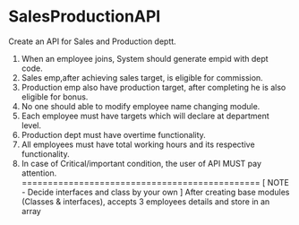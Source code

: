# SalesProductionAPI

Create an API for Sales and Production deptt.
1. When an employee joins, System should generate empid with dept code.
2. Sales emp,after achieving sales target, is eligible for commission.
3. Production emp also have production target, after completing he is also eligible for bonus.
4. No one should able to modify employee name changing module.
5. Each employee must have targets which will declare at department level.
6. Production dept must have overtime functionality.
7. All employees must have total working hours and its respective functionality.
8. In case of Critical/important condition, the user of API MUST pay attention.
==============================================
[ NOTE - Decide interfaces and class by your own ]
After creating base modules (Classes & interfaces), accepts 3 employees details and store in an array
